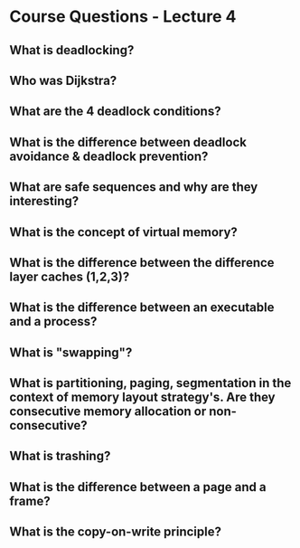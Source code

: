 # Course Questions - Lecture 4
## What is deadlocking?
## Who was Dijkstra?
## What are the 4 deadlock conditions?
## What is the difference between deadlock avoidance & deadlock prevention?
## What are safe sequences and why are they interesting?
## What is the concept of virtual memory?
## What is the difference between the difference layer caches (1,2,3)?
## What is the difference between an executable and a process?
## What is "swapping"?
## What is partitioning, paging, segmentation in the context of memory layout strategy's. Are they consecutive memory allocation or non-consecutive?
## What is trashing?
## What is the difference between a page and a frame?
## What is the copy-on-write principle?
